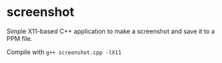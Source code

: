 # screenshot

Simple X11-based C++ application to make a screenshot and save it to a PPM file.

Compile with `g++ screenshot.cpp -lX11`
